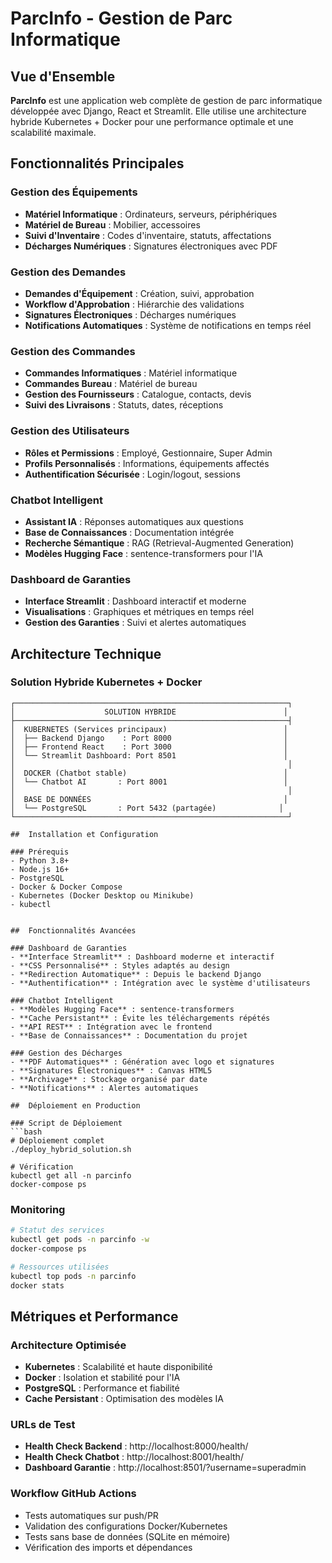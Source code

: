 # ParcInfo - Gestion de Parc Informatique

## Vue d'Ensemble

**ParcInfo** est une application web complète de gestion de parc informatique développée avec Django, React et Streamlit. Elle utilise une architecture hybride Kubernetes + Docker pour une performance optimale et une scalabilité maximale.

##  Fonctionnalités Principales

### Gestion des Équipements
- **Matériel Informatique** : Ordinateurs, serveurs, périphériques
- **Matériel de Bureau** : Mobilier, accessoires
- **Suivi d'Inventaire** : Codes d'inventaire, statuts, affectations
- **Décharges Numériques** : Signatures électroniques avec PDF

###  Gestion des Demandes
- **Demandes d'Équipement** : Création, suivi, approbation
- **Workflow d'Approbation** : Hiérarchie des validations
- **Signatures Électroniques** : Décharges numériques
- **Notifications Automatiques** : Système de notifications en temps réel

### Gestion des Commandes
- **Commandes Informatiques** : Matériel informatique
- **Commandes Bureau** : Matériel de bureau
- **Gestion des Fournisseurs** : Catalogue, contacts, devis
- **Suivi des Livraisons** : Statuts, dates, réceptions

### Gestion des Utilisateurs
- **Rôles et Permissions** : Employé, Gestionnaire, Super Admin
- **Profils Personnalisés** : Informations, équipements affectés
- **Authentification Sécurisée** : Login/logout, sessions

### Chatbot Intelligent
- **Assistant IA** : Réponses automatiques aux questions
- **Base de Connaissances** : Documentation intégrée
- **Recherche Sémantique** : RAG (Retrieval-Augmented Generation)
- **Modèles Hugging Face** : sentence-transformers pour l'IA

### Dashboard de Garanties
- **Interface Streamlit** : Dashboard interactif et moderne
- **Visualisations** : Graphiques et métriques en temps réel
- **Gestion des Garanties** : Suivi et alertes automatiques

##  Architecture Technique

### Solution Hybride Kubernetes + Docker

```
┌─────────────────────────────────────────────────────────────┐
│                    SOLUTION HYBRIDE                        │
├─────────────────────────────────────────────────────────────┤
│  KUBERNETES (Services principaux)                          │
│  ├── Backend Django    : Port 8000                         │
│  ├── Frontend React    : Port 3000                         │
│  └── Streamlit Dashboard: Port 8501                        │
│                                                             │
│  DOCKER (Chatbot stable)                                   │
│  └── Chatbot AI       : Port 8001                          │
│                                                             │
│  BASE DE DONNÉES                                           │
│  └── PostgreSQL       : Port 5432 (partagée)              │
└─────────────────────────────────────────────────────────────┘

##  Installation et Configuration

### Prérequis
- Python 3.8+
- Node.js 16+
- PostgreSQL
- Docker & Docker Compose
- Kubernetes (Docker Desktop ou Minikube)
- kubectl


##  Fonctionnalités Avancées

### Dashboard de Garanties
- **Interface Streamlit** : Dashboard moderne et interactif
- **CSS Personnalisé** : Styles adaptés au design
- **Redirection Automatique** : Depuis le backend Django
- **Authentification** : Intégration avec le système d'utilisateurs

### Chatbot Intelligent
- **Modèles Hugging Face** : sentence-transformers
- **Cache Persistant** : Évite les téléchargements répétés
- **API REST** : Intégration avec le frontend
- **Base de Connaissances** : Documentation du projet

### Gestion des Décharges
- **PDF Automatiques** : Génération avec logo et signatures
- **Signatures Électroniques** : Canvas HTML5
- **Archivage** : Stockage organisé par date
- **Notifications** : Alertes automatiques

##  Déploiement en Production

### Script de Déploiement
```bash
# Déploiement complet
./deploy_hybrid_solution.sh

# Vérification
kubectl get all -n parcinfo
docker-compose ps
```

### Monitoring
```bash
# Statut des services
kubectl get pods -n parcinfo -w
docker-compose ps

# Ressources utilisées
kubectl top pods -n parcinfo
docker stats
```

##  Métriques et Performance

### Architecture Optimisée
- **Kubernetes** : Scalabilité et haute disponibilité
- **Docker** : Isolation et stabilité pour l'IA
- **PostgreSQL** : Performance et fiabilité
- **Cache Persistant** : Optimisation des modèles IA

### URLs de Test
- **Health Check Backend** : http://localhost:8000/health/
- **Health Check Chatbot** : http://localhost:8001/health/
- **Dashboard Garantie** : http://localhost:8501/?username=superadmin


### Workflow GitHub Actions
- Tests automatiques sur push/PR
- Validation des configurations Docker/Kubernetes
- Tests sans base de données (SQLite en mémoire)
- Vérification des imports et dépendances

